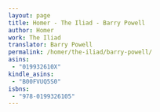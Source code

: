 ```yaml
---
layout: page
title: Homer - The Iliad - Barry Powell
author: Homer
work: The Iliad
translator: Barry Powell
permalink: /homer/the-iliad/barry-powell/
asins:
 - "019932610X"
kindle_asins:
 - "B00FVUQ5S0"
isbns:
 - "978-0199326105"
---
```

